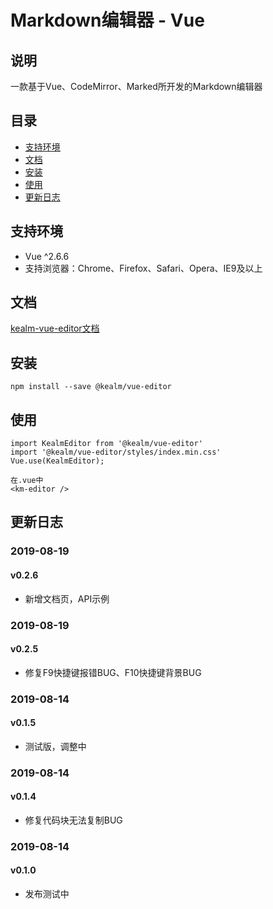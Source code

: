 # Markdown编辑器 - Vue

## 说明

一款基于Vue、CodeMirror、Marked所开发的Markdown编辑器

## 目录

- <a href="#1">支持环境</a>
- <a href="#2">文档</a>
- <a href="#3">安装</a>
- <a href="#4">使用</a>
- <a href="#5">更新日志</a>

<h2 id="1">支持环境</h2>

- Vue ^2.6.6
- 支持浏览器：Chrome、Firefox、Safari、Opera、IE9及以上

<h2 id="2">文档</h2>

[kealm-vue-editor文档](https://karmiy.github.io/kealm-vue-editor/docs/dist/index.html)

<h2 id="3">安装</h2>

    npm install --save @kealm/vue-editor
    
<h2 id="4">使用</h2>

    import KealmEditor from '@kealm/vue-editor'
    import '@kealm/vue-editor/styles/index.min.css'
    Vue.use(KealmEditor);
    
    在.vue中
    <km-editor />
    

<h2 id="5">更新日志</h2>

### 2019-08-19

#### v0.2.6

- 新增文档页，API示例

### 2019-08-19

#### v0.2.5

- 修复F9快捷键报错BUG、F10快捷键背景BUG

### 2019-08-14

#### v0.1.5

- 测试版，调整中

### 2019-08-14

#### v0.1.4

- 修复代码块无法复制BUG

### 2019-08-14

#### v0.1.0

- 发布测试中
    

